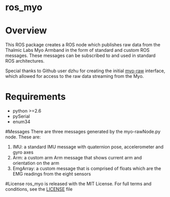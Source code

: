 ros_myo
=======

# Overview
This ROS package creates a ROS node which publishes raw data from the Thalmic Labs Myo Armband in the form of standard and custom ROS messages. These messages can be subscribed to and used in standard ROS architectures. 

Special thanks to Github user dzhu for creating the initial [myo-raw](https://github.com/dzhu/myo-raw) interface, which allowed for access to the raw data streaming from the Myo.

# Requirements
 - python >=2.6
 - pySerial
 - enum34

#Messages
There are three messages generated by the myo-rawNode.py node. These are:
  1. IMU: a standard IMU message with quaternion pose, accelerometer and gyro axes
  2. Arm: a custom arm Arm message that shows current arm and orientation on the arm
  3. EmgArray: a custom message that is comprised of floats which are the EMG readings from the eight sensors

#License
ros_myo is released with the MIT License. For full terms and conditions, see the [LICENSE](LICENSE) file
